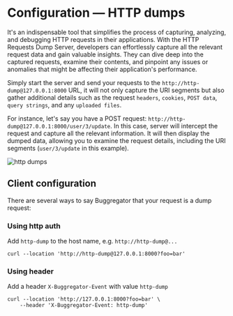 # Configuration — HTTP dumps

It's an indispensable tool that simplifies the process of capturing, analyzing, and debugging HTTP requests in their
applications. With the HTTP Requests Dump Server, developers can effortlessly capture all the relevant request data and
gain valuable insights. They can dive deep into the captured requests, examine their contents, and pinpoint any issues
or anomalies that might be affecting their application's performance.

Simply start the server and send your requests to the `http://http-dump@127.0.0.1:8000` URL, it will not only
capture the URI segments but also gather additional details such as the request `headers`, `cookies`, `POST data`,
`query strings`, and any `uploaded files`.

For instance, let's say you have a POST request: `http://http-dump@127.0.0.1:8000/user/3/update`. In this case,
server will intercept the request and capture all the relevant information. It will then display the
dumped data, allowing you to examine the request details, including the URI segments (`user/3/update` in this example).

![http dumps](https://github.com/buggregator/server/assets/773481/fc823390-b490-4bbb-a787-44471eca9fb6)

## Client configuration

There are several ways to say Buggregator that your request is a dump request:

### Using http auth

Add `http-dump` to the host name, e.g. `http://http-dump@...`

```curl
curl --location 'http://http-dump@127.0.0.1:8000?foo=bar'
```

### Using header

Add a header `X-Buggregator-Event` with value `http-dump`

```curl
curl --location 'http://127.0.0.1:8000?foo=bar' \
    --header 'X-Buggregator-Event: http-dump'
```